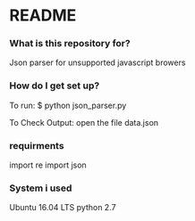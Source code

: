 # README #


### What is this repository for? ###

Json parser for unsupported javascript browers

### How do I get set up? ###

To run: $ python json_parser.py

To Check Output: open the file data.json

### requirments  ###

import re
import json

### System i used ####

Ubuntu 16.04 LTS
python 2.7

